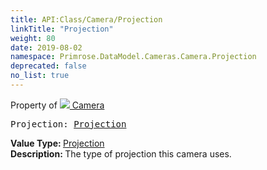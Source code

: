 ```yaml
---
title: API:Class/Camera/Projection
linkTitle: "Projection"
weight: 80
date: 2019-08-02
namespace: Primrose.DataModel.Cameras.Camera.Projection
deprecated: false
no_list: true
---
```

Property of <a href="/docs/api-reference/Class/Camera"><img src="/icons/silk/camera.png"/>&nbsp;Camera</a>
<pre class="method-declaration">
Projection: <a class="type" href="/docs/api-reference/Enum/Projection">Projection</a></pre>
<b>Value Type: </b>
<a class="type" href="/docs/api-reference/Enum/Projection">Projection</a>
<br/>
<b>Description: </b>
The type of projection this camera uses.

